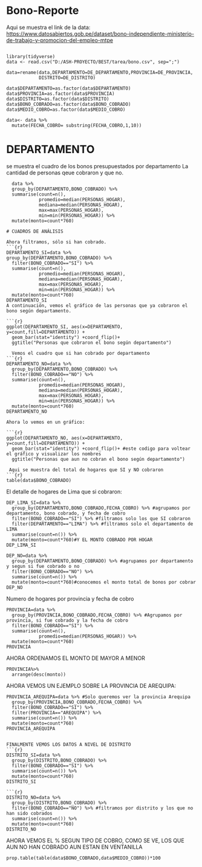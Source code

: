 # Bono-Reporte
Aqui se muestra el link de la data:
https://www.datosabiertos.gob.pe/dataset/bono-independiente-ministerio-de-trabajo-y-promocion-del-empleo-mtpe

```{r}

library(tidyverse)
data <- read.csv("D:/ASH-PROYECTO/BEST/tarea/bono.csv", sep=";")

data=rename(data,DEPARTAMENTO=DE_DEPARTAMENTO,PROVINCIA=DE_PROVINCIA,
            DISTRITO=DE_DISTRITO)

data$DEPARTAMENTO=as.factor(data$DEPARTAMENTO)
data$PROVINCIA=as.factor(data$PROVINCIA)
data$DISTRITO=as.factor(data$DISTRITO)
data$BONO_COBRADO=as.factor(data$BONO_COBRADO)
data$MEDIO_COBRO=as.factor(data$MEDIO_COBRO)

data<- data %>% 
  mutate(FECHA_COBRO= substring(FECHA_COBRO,1,10))
```
# DEPARTAMENTO 
se muestra el cuadro de los bonos presupuestados por departamento
La cantidad de personas qeue cobraron y que no.

```{r} 
  data %>% 
  group_by(DEPARTAMENTO,BONO_COBRADO) %>% 
  summarise(count=n(),
            promedio=median(PERSONAS_HOGAR),
            mediana=median(PERSONAS_HOGAR),
            max=max(PERSONAS_HOGAR),
            min=min(PERSONAS_HOGAR)) %>% 
  mutate(monto=count*760)
  
# CUADROS DE ANÁLISIS

Ahora filtramos, sólo si han cobrado.
```{r}
DEPARTAMENTO_SI=data %>% 
group_by(DEPARTAMENTO,BONO_COBRADO) %>% 
  filter(BONO_COBRADO=="SI") %>% 
  summarise(count=n(),
            promedio=median(PERSONAS_HOGAR),
            mediana=median(PERSONAS_HOGAR),
            max=max(PERSONAS_HOGAR),
            min=min(PERSONAS_HOGAR)) %>% 
  mutate(monto=count*760)
DEPARTAMENTO_SI
A continuación, vemos el gráfico de las personas que ya cobraron el bono según departamento.

```{r}
ggplot(DEPARTAMENTO_SI, aes(x=DEPARTAMENTO, y=count,fill=DEPARTAMENTO)) + 
  geom_bar(stat="identity") +coord_flip()+
  ggtitle("Personas que cobraron el bono según departamento")
  
  Vemos el cuadro que si han cobrado por departamento
```{r}
DEPARTAMENTO_NO=data %>% 
  group_by(DEPARTAMENTO,BONO_COBRADO) %>% 
  filter(BONO_COBRADO=="NO") %>% 
  summarise(count=n(),
            promedio=median(PERSONAS_HOGAR),
            mediana=median(PERSONAS_HOGAR),
            max=max(PERSONAS_HOGAR),
            min=min(PERSONAS_HOGAR)) %>% 
  mutate(monto=count*760)
DEPARTAMENTO_NO

Ahora lo vemos en un gráfico:

```{r}
ggplot(DEPARTAMENTO_NO, aes(x=DEPARTAMENTO, y=count,fill=DEPARTAMENTO)) + 
  geom_bar(stat="identity") +coord_flip()+ #este codigo para voltear el gráfico y visualizar los nombres
  ggtitle("Personas que aun no cobran el bono según departamento")
  
 Aqui se muestra del total de hogares que SI y NO cobraron
```{r}
table(data$BONO_COBRADO)
```
El detalle de hogares de Lima que si cobraron:
```{r}
DEP_LIMA_SI=data %>% 
  group_by(DEPARTAMENTO,BONO_COBRADO,FECHA_COBRO) %>% #agrupamos por departamento, bono cobrado, y fecha de cobro
  filter(BONO_COBRADO=="SI") %>% #filtramos solo los que SI cobraron
  filter(DEPARTAMENTO=="LIMA") %>% #filtramos solo el departamento de LIMA
  summarise(count=n()) %>% 
  mutate(monto=count*760)#Y EL MONTO COBRADO POR HOGAR
DEP_LIMA_SI
```

```{r}
DEP_NO=data %>% 
  group_by(DEPARTAMENTO,BONO_COBRADO) %>% #agrupamos por departamento y segun si fue cobrado o no
  filter(BONO_COBRADO=="NO") %>% 
  summarise(count=n()) %>% 
  mutate(monto=count*760)#conocemos el monto total de bonos por cobrar
DEP_NO
```

Numero de hogares por provincia y fecha de cobro
```{r}
PROVINCIA=data %>% 
  group_by(PROVINCIA,BONO_COBRADO,FECHA_COBRO) %>% #Agrupamos por provincia, si fue cobrado y la fecha de cobro
  filter(BONO_COBRADO=="SI") %>% 
  summarise(count=n(),
            promedio=median(PERSONAS_HOGAR)) %>% 
  mutate(monto=count*760)
PROVINCIA
```
AHORA ORDENAMOS EL MONTO DE MAYOR A MENOR

```{r}
PROVINCIA%>%
  arrange(desc(monto))
```
AHORA VEMOS UN EJEMPLO SOBRE LA PROVINCIA DE AREQUIPA:
```{r}
PROVINCIA_AREQUIPA=data %>% #Solo queremos ver la provincia Arequipa
  group_by(PROVINCIA,BONO_COBRADO,FECHA_COBRO) %>% 
  filter(BONO_COBRADO=="SI") %>% 
  filter(PROVINCIA=="AREQUIPA") %>%
  summarise(count=n()) %>% 
  mutate(monto=count*760)
PROVINCIA_AREQUIPA


FINALMENTE VEMOS LOS DATOS A NIVEL DE DISTRITO
```{r}
DISTRITO_SI=data %>% 
  group_by(DISTRITO,BONO_COBRADO) %>% 
  filter(BONO_COBRADO=="SI") %>% 
  summarise(count=n()) %>% 
  mutate(monto=count*760)
DISTRITO_SI

```{r}
DISTRITO_NO=data %>% 
  group_by(DISTRITO,BONO_COBRADO) %>% 
  filter(BONO_COBRADO=="NO") %>% #filtramos por distrito y los que no han sido cobrados
  summarise(count=n()) %>% 
  mutate(monto=count*760)
DISTRITO_NO
```
AHORA VEMOS EL % SEGUN TIPO DE COBRO, COMO SE VE, LOS QUE AUN NO HAN COBRADO AUN ESTAN EN VENTANILLA
```{r}
prop.table(table(data$BONO_COBRADO,data$MEDIO_COBRO))*100
```
